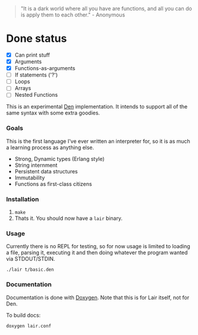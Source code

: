 > "It is a dark world where all you have are functions, and all you can do is
> apply them to each other." - Anonymous

# Done status

- [x] Can print stuff
- [x] Arguments
- [x] Functions-as-arguments
- [ ] If statements ('?')
- [ ] Loops
- [ ] Arrays
- [ ] Nested Functions

This is an experimental [Den](http://wiki.xxiivv.com/den) implementation. It
intends to support all of the same syntax with some extra goodies.

### Goals

This is the first language I've ever written an interpreter for, so it is as
much a learning process as anything else.

* Strong, Dynamic types (Erlang style)
* String internment
* Persistent data structures
* Immutability
* Functions as first-class citizens

### Installation

1. `make`
2. Thats it. You should now have a `lair` binary.

### Usage

Currently there is no REPL for testing, so for now usage is limited to loading
a file, parsing it, executing it and then doing whatever the program wanted via
STDOUT/STDIN.

    ./lair t/basic.den

### Documentation

Documentation is done with [Doxygen](http://www.stack.nl/~dimitri/doxygen/).
Note that this is for Lair itself, not for Den.

To build docs:

    doxygen lair.conf
